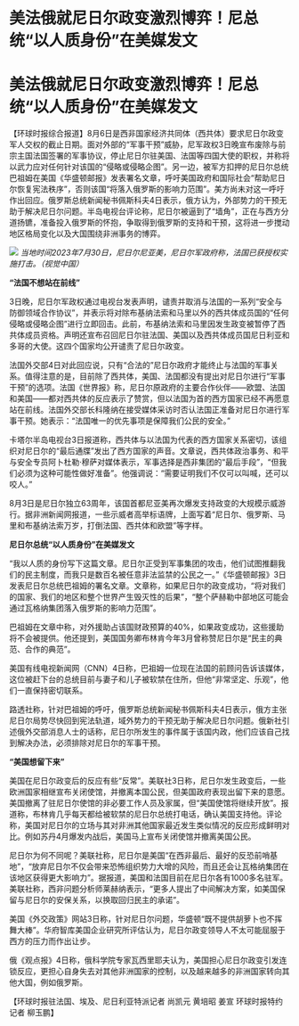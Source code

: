 # 美法俄就尼日尔政变激烈博弈！尼总统“以人质身份”在美媒发文

# 美法俄就尼日尔政变激烈博弈！尼总统“以人质身份”在美媒发文

【环球时报综合报道】8月6日是西非国家经济共同体（西共体）要求尼日尔政变军人交权的截止日期。面对外部的“军事干预”威胁，尼军政权3日晚宣布废除与前宗主国法国签署的军事协议，停止尼日尔驻美国、法国等四国大使的职权，并称将以武力应对任何针对该国的“侵略或侵略企图”。另一边，被军方扣押的尼日尔总统巴祖姆在美国《华盛顿邮报》发表署名文章，呼吁美国政府和国际社会“帮助尼日尔恢复宪法秩序”，否则该国“将落入俄罗斯的影响力范围”。美方尚未对这一呼吁作出回应。俄罗斯总统新闻秘书佩斯科夫4日表示，俄方认为，外部势力的干预无助于解决尼日尔问题。半岛电视台评论称，尼日尔被逼到了“墙角”，正在与西方分道扬镳，准备投入俄罗斯的怀抱，争取得到俄罗斯的支持和干预，这将进一步搅动地区格局变化以及大国围绕非洲事务的博弈。

![](https://inews.gtimg.com/om_bt/OZL4pVBsPgE6hendCpau7sQtcx9t8Dlf37i6hW7I8PvDYAA/1000)
_当地时间2023年7月30日，尼日尔尼亚美，尼日尔军政府称，法国已获授权实施打击。（视觉中国）_

**“法国不想站在前线”**

3日晚，尼日尔军政权通过电视台发表声明，谴责并取消与法国的一系列“安全与防御领域合作协议”，并表示将对除布基纳法索和马里以外的西共体成员国的“任何侵略或侵略企图”进行立即回击。此前，布基纳法索和马里因发生政变被暂停了西共体成员资格。声明还宣布召回尼日尔驻法国、美国以及西共体成员国尼日利亚和多哥的大使。这四个国家均公开谴责了尼日尔政变。

法国外交部4日对此回应说，只有“合法的”尼日尔政府才能终止与法国的军事关系。值得注意的是，目前除了西共体，美国、法国都没有提出对尼日尔进行“军事干预”的选项。法国《世界报》称，尼日尔原政府的主要合作伙伴——欧盟、法国和美国——都对西共体的反应表示了赞赏，但以法国为首的西方国家已经不再愿意站在前线。法国外交部长科隆纳在接受媒体采访时否认法国正准备对尼日尔进行军事干预。她表示：“法国唯一的优先事项是保障我们公民的安全。”

卡塔尔半岛电视台3日报道称，西共体与以法国为代表的西方国家关系密切，该组织对尼日尔的“最后通牒”发出了西方国家的声音。文章说，西共体政治事务、和平与安全专员阿卜杜勒·穆萨对媒体表示，军事选择是西非集团的“最后手段”，“但我们必须为这种可能性做好准备”。他强调说：“需要证明我们不仅可以叫喊，还可以咬人。”

8月3日是尼日尔独立63周年，该国首都尼亚美再次爆发支持政变的大规模示威游行。据非洲新闻网报道，一些示威者高举标语牌，上面写着“尼日尔、俄罗斯、马里和布基纳法索万岁，打倒法国、西共体和欧盟”等字样。

**尼日尔总统“以人质身份”在美媒发文**

“我以人质的身份写下这篇文章。尼日尔正受到军事集团的攻击，他们试图推翻我们的民主制度，而我只是数百名被任意非法监禁的公民之一。”《华盛顿邮报》3日发表尼日尔总统巴祖姆的署名文章。文章称，如果尼日尔的政变成功，“将对我们的国家、我们的地区和整个世界产生毁灭性的后果”，“整个萨赫勒中部地区可能会通过瓦格纳集团落入俄罗斯的影响力范围”。

巴祖姆在文章中称，对外援助占该国财政预算的40%，如果政变成功，这些援助将不会被提供。他还提到，美国国务卿布林肯今年3月曾称赞尼日尔是“民主的典范、合作的典范”。

美国有线电视新闻网（CNN）4日称，巴祖姆一位现在法国的前顾问告诉该媒体，这位被赶下台的总统目前与妻子和儿子被软禁在住所，但他“非常坚定、乐观”，他们一直保持密切联系。

路透社称，针对巴祖姆的呼吁，俄罗斯总统新闻秘书佩斯科夫4日表示，俄方主张尼日尔局势尽快回到宪法轨道，域外势力的干预无助于解决尼日尔问题。俄新社引述俄外交部消息人士的话称，尼日尔所发生的事件属于该国内政，他们应该自己找到解决办法，必须排除对尼日尔的军事干预。

**“美国想留下来”**

美国在尼日尔政变后的反应有些“反常”。美联社3日称，尼日尔发生政变后，一些欧洲国家相继宣布关闭使馆，并撤离本国公民，但美国政府表现出留下来的意愿。美国撤离了驻尼日尔使馆的非必要工作人员及家属，但“美国使馆将继续开放”。报道称，布林肯几乎每天都给被软禁的尼日尔总统打电话，确认美国支持他。评论称，美国对尼日尔的立场与其对非洲其他国家最近发生类似情况的反应形成鲜明对比。例如苏丹4月爆发内战后，美国马上宣布关闭使馆并撤离美国公民。

尼日尔为何不同呢？美联社称，尼日尔是美国“在西非最后、最好的反恐前哨基地”，“放弃尼日尔不仅会带来恐怖组织势力大增的风险，而且还会让瓦格纳集团在该地区获得更大影响力”。据报道，美国和法国目前在尼日尔各有1000多名驻军。美联社称，西非问题分析师莱赫纳表示，“更多人提出了中间解决方案，如美国保留与尼日尔的安保关系，以换取回归民主的承诺”。

美国《外交政策》网站3日称，针对尼日尔问题，华盛顿“既不提供胡萝卜也不挥舞大棒”。华府智库美国企业研究所评估认为，尼日尔政变领导人不太可能屈服于西方的压力而作出让步。

俄《观点报》4日称，俄科学院专家瓦西里耶夫认为，美国担心尼日尔政变引发连锁反应，更担心自身失去对其他非洲国家的控制，以及越来越多的非洲国家转向其他大国，例如俄罗斯。

【环球时报驻法国、埃及、尼日利亚特派记者 尚凯元 黄培昭 姜宣 环球时报特约记者 柳玉鹏】


